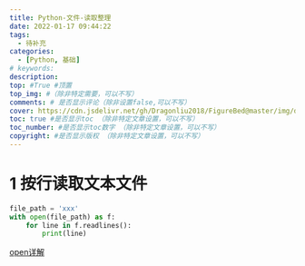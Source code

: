 ```yaml
---
title: Python-文件-读取整理
date: 2022-01-17 09:44:22
tags: 
  - 待补充
categories:
  - [Python, 基础]
# keywords:
description:
top: #True #顶置
top_img: #（除非特定需要，可以不写）
comments: # 是否显示评论（除非设置false,可以不写）
cover: https://cdn.jsdelivr.net/gh/Dragonliu2018/FigureBed@master/img/ddddd.jpg
toc: true #是否显示toc （除非特定文章设置，可以不写）
toc_number: #是否显示toc数字 （除非特定文章设置，可以不写）
copyright: #是否显示版权 （除非特定文章设置，可以不写）
---
```


# 1 按行读取文本文件

```python
file_path = 'xxx'
with open(file_path) as f:
    for line in f.readlines():
        print(line)
```



[open详解](https://www.runoob.com/python/python-func-open.html)

